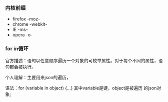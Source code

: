 ### 内核前缀

* firefox  -moz-
* chrome   -webkit-
* IE       -ms-
* opera    -o-


### for in循环
官方描述：语句以任意顺序遍历一个对象的可枚举属性。对于每个不同的属性，语句都会被执行。

个人理解：主要用来json的遍历，

语法：for (variable in object) {...}
其中variable是键，object是被遍历 的json对象;